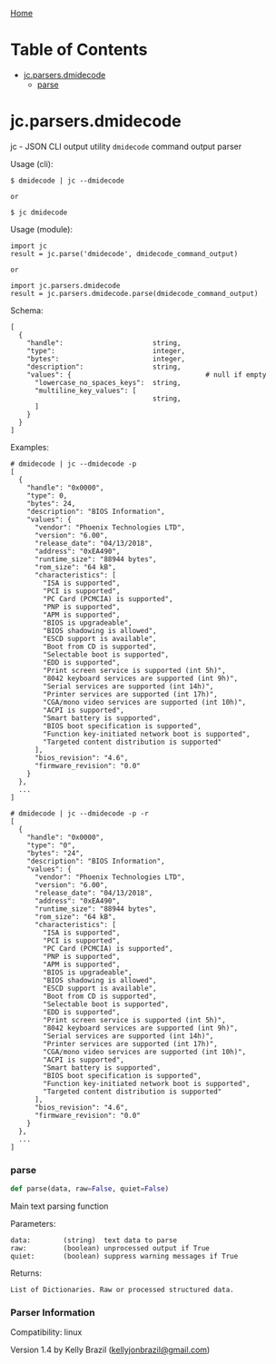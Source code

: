 [Home](https://kellyjonbrazil.github.io/jc/)
# Table of Contents

* [jc.parsers.dmidecode](#jc.parsers.dmidecode)
  * [parse](#jc.parsers.dmidecode.parse)

<a id="jc.parsers.dmidecode"></a>

# jc.parsers.dmidecode

jc - JSON CLI output utility `dmidecode` command output parser

Usage (cli):

    $ dmidecode | jc --dmidecode

    or

    $ jc dmidecode

Usage (module):

    import jc
    result = jc.parse('dmidecode', dmidecode_command_output)

    or

    import jc.parsers.dmidecode
    result = jc.parsers.dmidecode.parse(dmidecode_command_output)

Schema:

    [
      {
        "handle":                      string,
        "type":                        integer,
        "bytes":                       integer,
        "description":                 string,
        "values": {                                 # null if empty
          "lowercase_no_spaces_keys":  string,
          "multiline_key_values": [
                                       string,
          ]
        }
      }
    ]

Examples:

    # dmidecode | jc --dmidecode -p
    [
      {
        "handle": "0x0000",
        "type": 0,
        "bytes": 24,
        "description": "BIOS Information",
        "values": {
          "vendor": "Phoenix Technologies LTD",
          "version": "6.00",
          "release_date": "04/13/2018",
          "address": "0xEA490",
          "runtime_size": "88944 bytes",
          "rom_size": "64 kB",
          "characteristics": [
            "ISA is supported",
            "PCI is supported",
            "PC Card (PCMCIA) is supported",
            "PNP is supported",
            "APM is supported",
            "BIOS is upgradeable",
            "BIOS shadowing is allowed",
            "ESCD support is available",
            "Boot from CD is supported",
            "Selectable boot is supported",
            "EDD is supported",
            "Print screen service is supported (int 5h)",
            "8042 keyboard services are supported (int 9h)",
            "Serial services are supported (int 14h)",
            "Printer services are supported (int 17h)",
            "CGA/mono video services are supported (int 10h)",
            "ACPI is supported",
            "Smart battery is supported",
            "BIOS boot specification is supported",
            "Function key-initiated network boot is supported",
            "Targeted content distribution is supported"
          ],
          "bios_revision": "4.6",
          "firmware_revision": "0.0"
        }
      },
      ...
    ]

    # dmidecode | jc --dmidecode -p -r
    [
      {
        "handle": "0x0000",
        "type": "0",
        "bytes": "24",
        "description": "BIOS Information",
        "values": {
          "vendor": "Phoenix Technologies LTD",
          "version": "6.00",
          "release_date": "04/13/2018",
          "address": "0xEA490",
          "runtime_size": "88944 bytes",
          "rom_size": "64 kB",
          "characteristics": [
            "ISA is supported",
            "PCI is supported",
            "PC Card (PCMCIA) is supported",
            "PNP is supported",
            "APM is supported",
            "BIOS is upgradeable",
            "BIOS shadowing is allowed",
            "ESCD support is available",
            "Boot from CD is supported",
            "Selectable boot is supported",
            "EDD is supported",
            "Print screen service is supported (int 5h)",
            "8042 keyboard services are supported (int 9h)",
            "Serial services are supported (int 14h)",
            "Printer services are supported (int 17h)",
            "CGA/mono video services are supported (int 10h)",
            "ACPI is supported",
            "Smart battery is supported",
            "BIOS boot specification is supported",
            "Function key-initiated network boot is supported",
            "Targeted content distribution is supported"
          ],
          "bios_revision": "4.6",
          "firmware_revision": "0.0"
        }
      },
      ...
    ]

<a id="jc.parsers.dmidecode.parse"></a>

### parse

```python
def parse(data, raw=False, quiet=False)
```

Main text parsing function

Parameters:

    data:        (string)  text data to parse
    raw:         (boolean) unprocessed output if True
    quiet:       (boolean) suppress warning messages if True

Returns:

    List of Dictionaries. Raw or processed structured data.

### Parser Information
Compatibility:  linux

Version 1.4 by Kelly Brazil (kellyjonbrazil@gmail.com)
